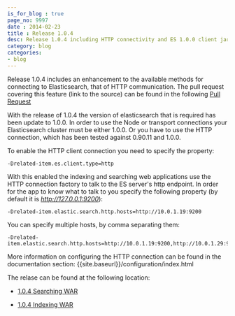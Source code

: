 ```yaml
---
is_for_blog : true
page_no: 9997
date : 2014-02-23
title : Release 1.0.4
desc: Release 1.0.4 including HTTP connectivity and ES 1.0.0 client jars
category: blog
categories: 
- blog
---
```


Release 1.0.4 includes an enhancement to the available methods for connecting to Elasticsearch, that of HTTP communication.
The pull request covering this feature (link to the source) can be found in the following [Pull Request](https://github.com/tootedom/related/pull/4)

With the release of 1.0.4 the version of elasticsearch that is required has been update to 1.0.0.  In order to use the Node or transport connections
your Elasticsearch cluster must be either 1.0.0.  Or you have to use the HTTP connection, which has been tested against 0.90.11 and 1.0.0.


To enable the HTTP client connection you need to specify the property:

    -Drelated-item.es.client.type=http

With this enabled the indexing and searching web applications use the HTTP connection factory to talk to the ES server's
http endpoint.   In order for the app to know what to talk to you specify the following property (by default it is *http://127.0.0.1:9200*):

    -Drelated-item.elastic.search.http.hosts=http://10.0.1.19:9200


You can specify multiple hosts, by comma separating them:

    -Drelated-item.elastic.search.http.hosts=http://10.0.1.19:9200,http://10.0.1.29:9200,http://10.0.1.39:9200,http://10.0.1.49:9200


More information on configuring the HTTP connection can be found in the documentation section: {{site.baseurl}}/configuration/index.html


The relase can be found at the following location:

- [1.0.4 Searching WAR](https://oss.sonatype.org/content/repositories/releases/org/greencheek/related/related-web-searching/1.0.4/related-web-searching-1.0.4.war)

- [1.0.4 Indexing WAR](https://oss.sonatype.org/content/repositories/releases/org/greencheek/related/related-web-indexing/1.0.4/related-web-indexing-1.0.4.war)
     